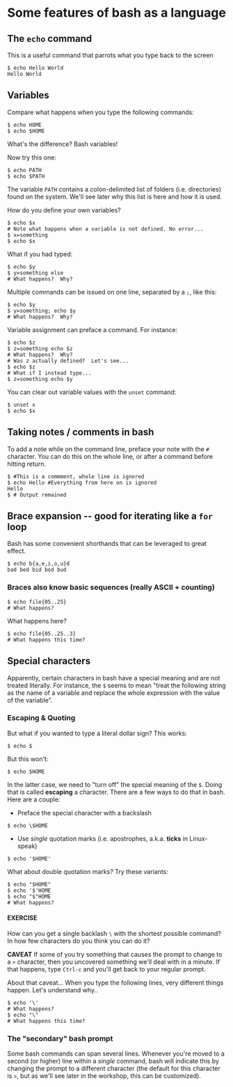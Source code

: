 # Some features of bash as a language

## The `echo` command

This is a useful command that parrots what you type back to the screen
```shell
$ echo Hello World
Hello World
```

## Variables

Compare what happens when you type the following commands:
```shell
$ echo HOME
$ echo $HOME
```
What's the difference? Bash variables!

Now try this one:
```shell
$ echo PATH
$ echo $PATH
```
The variable `PATH` contains a colon-delimited list of folders
(i.e. directories) found on the system.  We'll see later why this list
is here and how it is used.

How do you define your own variables?
```shell
$ echo $x
# Note what happens when a variable is not defined. No error...
$ x=something
$ echo $x
```

What if you had typed:
```shell
$ echo $y
$ y=something else
# What happens?  Why?
```

Multiple commands can be issued on one line, separated by a `;`, like this:
```shell
$ echo $y
$ y=something; echo $y
# What happens?  Why?
```


Variable assignment can preface a command.  For instance:
```shell
$ echo $z
$ z=something echo $z
# What happens?  Why?
# Was z actually defined?  Let's see...
$ echo $z
# What if I instead type...
$ z=something echo $y
```

You can clear out variable values with the `unset` command:
```shell
$ unset x
$ echo $x
```


## Taking notes / comments in bash

To add a note while on the command line, preface your note with the
`#` character.  You can do this on the whole line, or after a command
before hitting return.

```shell
$ #This is a commment, whole line is ignored
$ echo Hello #Everything from here on is ignored
Hello
$ # Output remained
```

## Brace expansion -- good for iterating like a `for` loop

Bash has some convenient shorthands that can be leveraged to great
effect.

```shell
$ echo b{a,e,i,o,u}d
bad bed bid bod bud
```

### Braces also know basic sequences (really ASCII + counting)

```shell
$ echo file{05..25}
# What happens?
```

What happens here?
```shell
$ echo file{05..25..3}
# What happens this time?
```

## Special characters

Apparently, certain characters in bash have a special meaning and are
not treated literally.  For instance, the `$` seems to mean "treat the
following string as the name of a variable and replace the whole
expression with the value of the variable".

### Escaping \& Quoting

But what if you wanted to type a literal dollar sign? This works:
```shell
$ echo $

```
But this won't:
```shell
$ echo $HOME

```
In the latter case, we need to "turn off" the special meaning of the
`$`.  Doing that is called **escaping** a character.  There are a few
ways to do that in bash.  Here are a couple:

* Preface the special character with a backslash
```shell
$ echo \$HOME

```
* Use *single* quotation marks (i.e. apostrophes, a.k.a. **ticks** in
  Linux-speak)
```shell
$ echo '$HOME'

```
What about double quotation marks?  Try these variants:
```shell
$ echo "$HOME"
$ echo '$'HOME
$ echo "$"HOME
# What happens?
```

#### EXERCISE

How can you get a single backlash `\` with the shortest possible
command?  In how few characters do you think you can do it?

**CAVEAT** If some of you try something that causes the prompt to
change to a `>` character, then you uncovered something we'll deal
with in a minute.  If that happens, type `Ctrl-c` and you'll get back
to your regular prompt.


About that caveat... When you type the following lines, very different
things happen.  Let's understand why..
```shell
$ echo '\'
# What happens?
$ echo "\"
# What happens this time?
```

### The "secondary" bash prompt

Some bash commands can span several lines.  Whenever you're moved to a
second (or higher) line within a *single* command, bash will indicate
this by changing the prompt to a different character (the default for
this character is `>`, but as we'll see later in the workshop, this
can be customized).

